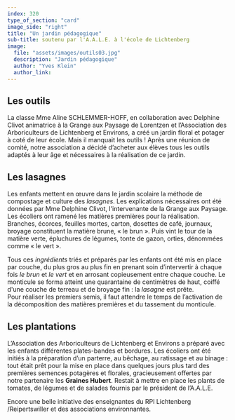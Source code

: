 ```yaml
---
index: 320
type_of_section: "card"
image_side: "right"
title: "Un jardin pédagogique"
sub-title: soutenu par l'A.A.L.E. à l'école de Lichtenberg
image:
  file: "assets/images/outils03.jpg"
  description: "Jardin pédagogique"
  author: "Yves Klein"
  author_link: 
---
```

## Les outils ##
La classe  Mme Aline SCHLEMMER-HOFF, en collaboration avec Delphine Clivot animatrice à la Grange aux Paysage de Lorentzen et l’Association des Arboriculteurs de Lichtenberg et Environs, a créé un jardin floral et potager à coté de leur école. Mais il manquait les outils ! Après une réunion de comité, notre association a décidé d’acheter aux élèves tous les outils adaptés à leur âge et nécessaires à la réalisation de ce jardin.  
 
## Les lasagnes ##
Les enfants mettent en œuvre dans le jardin scolaire la méthode de compostage et culture des *lasagnes*. Les explications nécessaires ont été données par Mme Delphine Clivot, l'intervenante de la Grange aux Paysage.  
Les écoliers ont ramené les matières premières pour la réalisation. Branches, écorces, feuilles mortes, carton, dosettes de café, journaux, broyage constituent la matière brune, « le brun ». Puis vint le tour de la matière verte, épluchures de légumes, tonte de gazon, orties, dénommées comme « le vert ». 

Tous ces *ingrédients* triés et préparés par les enfants ont été mis en place par couche, du plus gros au plus fin en prenant soin d’intervertir à chaque fois *le brun* et *le vert* et en arrosant copieusement entre chaque couche. Le monticule se forma atteint une quarantaine de centimètres de haut, coiffé d'une couche de terreau et de broyage fin : la *lasagne* est prête.  
Pour réaliser les premiers semis, il faut attendre le temps de l’activation de la décomposition des matières premières et du tassement du monticule.  

## Les plantations ##
L’Association des Arboriculteurs de Lichtenberg et Environs a préparé avec les enfants différentes plates-bandes et bordures. Les écoliers ont été initiés à la préparation d’un parterre, au bêchage, au ratissage et au binage : tout était prêt pour la mise en place dans quelques jours plus tard des premières semences potagères et florales, gracieusement offertes par notre partenaire les **Graines Hubert**. Restait à mettre en place les plants de tomates, de légumes et de salades fournis par le président de l’A.A.L.E.

Encore une belle initiative des enseignantes du RPI Lichtenberg /Reipertswiller et des associations environnantes.